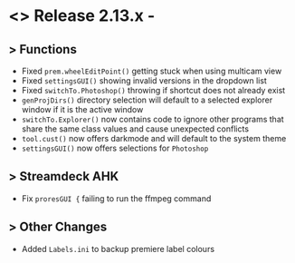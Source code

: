 # <> Release 2.13.x - 

## > Functions
- Fixed `prem.wheelEditPoint()` getting stuck when using multicam view
- Fixed `settingsGUI()` showing invalid versions in the dropdown list
- Fixed `switchTo.Photoshop()` throwing if shortcut does not already exist
- `genProjDirs()` directory selection will default to a selected explorer window if it is the active window
- `switchTo.Explorer()` now contains code to ignore other programs that share the same class values and cause unexpected conflicts
- `tool.cust()` now offers darkmode and will default to the system theme
- `settingsGUI()` now offers selections for `Photoshop`

## > Streamdeck AHK
- Fix `proresGUI {` failing to run the ffmpeg command

## > Other Changes
- Added `Labels.ini` to backup premiere label colours